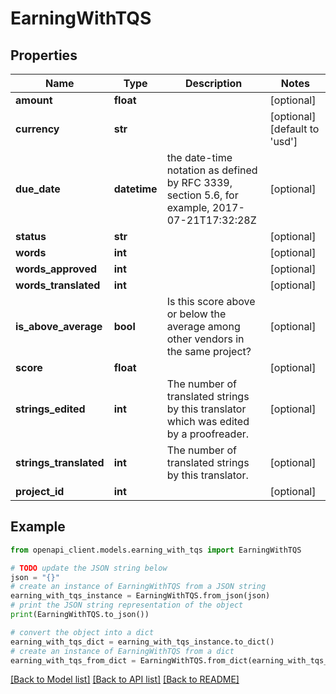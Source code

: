 # EarningWithTQS


## Properties

Name | Type | Description | Notes
------------ | ------------- | ------------- | -------------
**amount** | **float** |  | [optional] 
**currency** | **str** |  | [optional] [default to 'usd']
**due_date** | **datetime** | the date-time notation as defined by RFC 3339, section 5.6, for example, 2017-07-21T17:32:28Z | [optional] 
**status** | **str** |  | [optional] 
**words** | **int** |  | [optional] 
**words_approved** | **int** |  | [optional] 
**words_translated** | **int** |  | [optional] 
**is_above_average** | **bool** | Is this score above or below the average among other vendors in the same project? | [optional] 
**score** | **float** |  | [optional] 
**strings_edited** | **int** | The number of translated strings by this translator which was edited by a proofreader. | [optional] 
**strings_translated** | **int** | The number of translated strings by this translator. | [optional] 
**project_id** | **int** |  | [optional] 

## Example

```python
from openapi_client.models.earning_with_tqs import EarningWithTQS

# TODO update the JSON string below
json = "{}"
# create an instance of EarningWithTQS from a JSON string
earning_with_tqs_instance = EarningWithTQS.from_json(json)
# print the JSON string representation of the object
print(EarningWithTQS.to_json())

# convert the object into a dict
earning_with_tqs_dict = earning_with_tqs_instance.to_dict()
# create an instance of EarningWithTQS from a dict
earning_with_tqs_from_dict = EarningWithTQS.from_dict(earning_with_tqs_dict)
```
[[Back to Model list]](../README.md#documentation-for-models) [[Back to API list]](../README.md#documentation-for-api-endpoints) [[Back to README]](../README.md)


